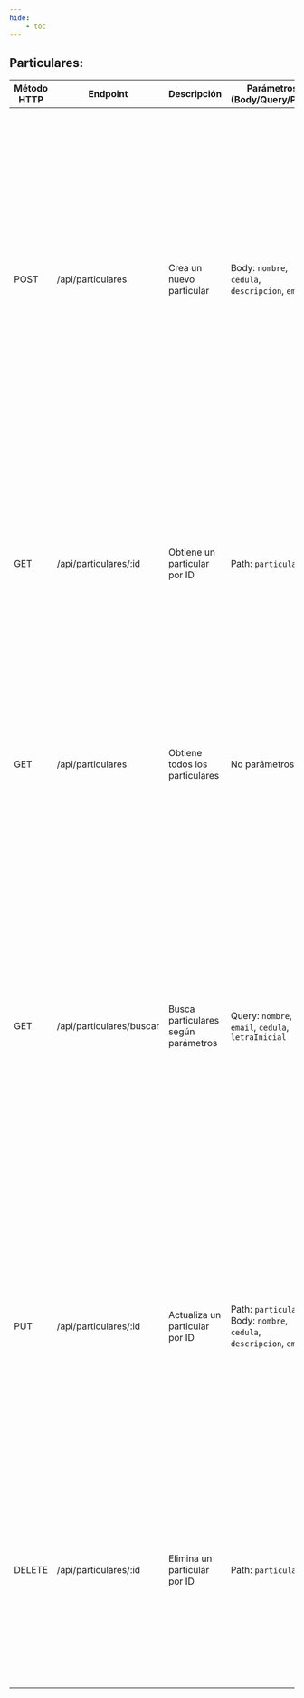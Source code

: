 ```yaml
---
hide:
    - toc
---
```

## Particulares:

| Método HTTP | Endpoint                 | Descripción                         | Parámetros (Body/Query/Path)                                              | Respuesta Exitosa                                                                   | Respuesta de Error                                                                                                                                                                                                                                                                                                                                                                                                                               | Token de Login   |
| ----------- | ------------------------ | ----------------------------------- | ------------------------------------------------------------------------- | ----------------------------------------------------------------------------------- | ------------------------------------------------------------------------------------------------------------------------------------------------------------------------------------------------------------------------------------------------------------------------------------------------------------------------------------------------------------------------------------------------------------------------------------------------ | ---------------- |
| POST        | /api/particulares        | Crea un nuevo particular            | Body: `nombre`, `cedula`, `descripcion`, `email`                          | 201 Created: `{ nuevoParticular }`                                                  | 400 Bad Request: `{ error: 'El nombre del Particular es obligatorio' }` <br>400 Bad Request: `{ error: 'El email no es válido' }` <br>400 Bad Request: `{ error: 'Cedula invalida, deben ser 8 numeros' }` <br>500 Internal Server Error: `{ error: 'Error al crear el particular', detalle: [error details] }` <br>500 Internal Server Error: `{ error: 'Error al crear el particular', detalle: [error details], stack: [stack trace] }`       | Requerido        |
| GET         | /api/particulares/:id    | Obtiene un particular por ID        | Path: `particularId`                                                      | 200 OK: `{ particular }`                                                            | 404 Not Found: `{ error: 'Particular no encontrado' }` <br>500 Internal Server Error: `{ error: 'Error al obtener el particular', detalle: [error details] }` <br>500 Internal Server Error: `{ error: 'Error al obtener el particular', detalle: [error details], stack: [stack trace] }`                                                                                                                                                       | Requerido        |
| GET         | /api/particulares        | Obtiene todos los particulares      | No parámetros                                                             | 200 OK: `[ particulares ]`                                                          | 500 Internal Server Error: `{ error: 'Error al obtener los particulares', detalle: [error details] }` <br>500 Internal Server Error: `{ error: 'Error al obtener los particulares', detalle: [error details], stack: [stack trace] }`                                                                                                                                                                                                            | Requerido        |
| GET         | /api/particulares/buscar | Busca particulares según parámetros | Query: `nombre`, `email`, `cedula`, `letraInicial`                        | 200 OK: `[ particulares ]`                                                          | 400 Bad Request: `{ error: 'Debe proporcionar al menos un parámetro de búsqueda (nombre, email, cedula).' }` <br>400 Bad Request: `{ error: 'La búsqueda por letra inicial debe tener solo una letra' }` <br>500 Internal Server Error: `{ error: 'Error al buscar los particulares', detalle: [error details] }` <br>500 Internal Server Error: `{ error: 'Error al buscar los particulares', detalle: [error details], stack: [stack trace] }` | Requerido        |
| PUT         | /api/particulares/:id    | Actualiza un particular por ID      | Path: `particularId` <br>Body: `nombre`, `cedula`, `descripcion`, `email` | 200 OK: `{ updatedParticular }`                                                     | 404 Not Found: `{ error: 'Cliente Particular no encontrado' }` <br>500 Internal Server Error: `{ error: 'Error al actualizar el particular', detalle: [error details] }` <br>500 Internal Server Error: `{ error: 'Error al actualizar el particular', detalle: [error details], stack: [stack trace] }`                                                                                                                                         | Requerido        |
| DELETE      | /api/particulares/:id    | Elimina un particular por ID        | Path: `particularId`                                                      | 200 OK: `{ detalle: 'Particular con nombre [nombre] fue eliminado correctamente' }` | 404 Not Found: `{ error: 'El particular con ese id no existe' }` <br>500 Internal Server Error: `{ error: 'Error al eliminar el particular', detalle: [error details] }` <br>500 Internal Server Error: `{ error: 'Error al eliminar el particular', detalle: [error details], stack: [stack trace] }`                                                                                                                                           | Requerido(Admin) |
